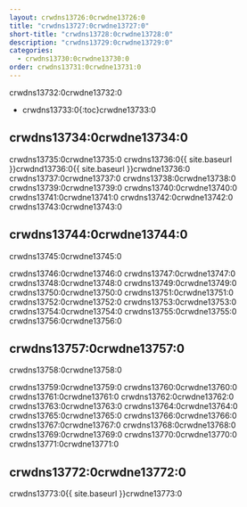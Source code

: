 ```yaml
---
layout: crwdns13726:0crwdne13726:0
title: "crwdns13727:0crwdne13727:0"
short-title: "crwdns13728:0crwdne13728:0"
description: "crwdns13729:0crwdne13729:0"
categories:
  - crwdns13730:0crwdne13730:0
order: crwdns13731:0crwdne13731:0
---
```

crwdns13732:0crwdne13732:0

* crwdns13733:0{:toc}crwdne13733:0

## crwdns13734:0crwdne13734:0

crwdns13735:0crwdne13735:0 crwdns13736:0{{ site.baseurl }}crwdnd13736:0{{ site.baseurl }}crwdne13736:0 crwdns13737:0crwdne13737:0 crwdns13738:0crwdne13738:0 crwdns13739:0crwdne13739:0 crwdns13740:0crwdne13740:0 crwdns13741:0crwdne13741:0 crwdns13742:0crwdne13742:0 crwdns13743:0crwdne13743:0

## crwdns13744:0crwdne13744:0

crwdns13745:0crwdne13745:0

crwdns13746:0crwdne13746:0 crwdns13747:0crwdne13747:0 crwdns13748:0crwdne13748:0 crwdns13749:0crwdne13749:0 crwdns13750:0crwdne13750:0 crwdns13751:0crwdne13751:0 crwdns13752:0crwdne13752:0 crwdns13753:0crwdne13753:0 crwdns13754:0crwdne13754:0 crwdns13755:0crwdne13755:0 crwdns13756:0crwdne13756:0

## crwdns13757:0crwdne13757:0

crwdns13758:0crwdne13758:0

crwdns13759:0crwdne13759:0 crwdns13760:0crwdne13760:0 crwdns13761:0crwdne13761:0 crwdns13762:0crwdne13762:0 crwdns13763:0crwdne13763:0 crwdns13764:0crwdne13764:0 crwdns13765:0crwdne13765:0 crwdns13766:0crwdne13766:0 crwdns13767:0crwdne13767:0 crwdns13768:0crwdne13768:0 crwdns13769:0crwdne13769:0 crwdns13770:0crwdne13770:0 crwdns13771:0crwdne13771:0

## crwdns13772:0crwdne13772:0

crwdns13773:0{{ site.baseurl }}crwdne13773:0